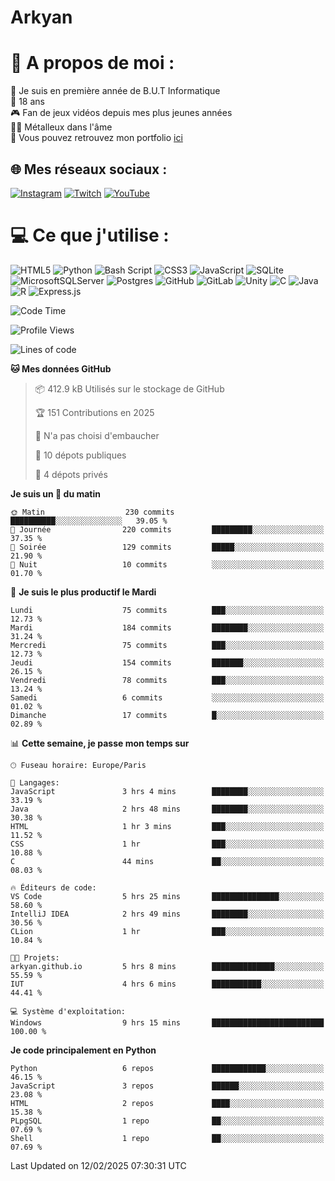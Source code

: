 # Arkyan
 # 💫 A propos de moi :
📖 Je suis en première année de B.U.T Informatique  
🎂 18 ans  
🎮 Fan de jeux vidéos depuis mes plus jeunes années  
🤘🏻 Métalleux dans l'âme  
📕 Vous pouvez retrouvez mon portfolio [ici](https://arkyan.github.io)

## 🌐 Mes réseaux sociaux :
[![Instagram](https://img.shields.io/badge/Instagram-%23E4405F.svg?logo=Instagram&logoColor=white)](https://instagram.com/arkyan25) [![Twitch](https://img.shields.io/badge/Twitch-%239146FF.svg?logo=Twitch&logoColor=white)](https://twitch.tv/arkyan_) [![YouTube](https://img.shields.io/badge/YouTube-%23FF0000.svg?logo=YouTube&logoColor=white)](https://youtube.com/@arkyan_) 

# 💻 Ce que j'utilise :
![HTML5](https://img.shields.io/badge/html5-%23E34F26.svg?style=for-the-badge&logo=html5&logoColor=white) ![Python](https://img.shields.io/badge/python-3670A0?style=for-the-badge&logo=python&logoColor=ffdd54) ![Bash Script](https://img.shields.io/badge/bash_script-%23121011.svg?style=for-the-badge&logo=gnu-bash&logoColor=white) ![CSS3](https://img.shields.io/badge/css3-%231572B6.svg?style=for-the-badge&logo=css3&logoColor=white) ![JavaScript](https://img.shields.io/badge/javascript-%23323330.svg?style=for-the-badge&logo=javascript&logoColor=%23F7DF1E) ![SQLite](https://img.shields.io/badge/sqlite-%2307405e.svg?style=for-the-badge&logo=sqlite&logoColor=white) ![MicrosoftSQLServer](https://img.shields.io/badge/Microsoft%20SQL%20Server-CC2927?style=for-the-badge&logo=microsoft%20sql%20server&logoColor=white) ![Postgres](https://img.shields.io/badge/postgres-%23316192.svg?style=for-the-badge&logo=postgresql&logoColor=white) ![GitHub](https://img.shields.io/badge/github-%23121011.svg?style=for-the-badge&logo=github&logoColor=white) ![GitLab](https://img.shields.io/badge/gitlab-%23181717.svg?style=for-the-badge&logo=gitlab&logoColor=white) ![Unity](https://img.shields.io/badge/unity-%23000000.svg?style=for-the-badge&logo=unity&logoColor=white)  ![C](https://img.shields.io/badge/c-%2300599C.svg?style=for-the-badge&logo=c&logoColor=white) ![Java](https://img.shields.io/badge/java-%23ED8B00.svg?style=for-the-badge&logo=openjdk&logoColor=white) ![R](https://img.shields.io/badge/r-%23276DC3.svg?style=for-the-badge&logo=r&logoColor=white) ![Express.js](https://img.shields.io/badge/express.js-%23404d59.svg?style=for-the-badge&logo=express&logoColor=%2361DAFB)

<!--START_SECTION:waka-->
![Code Time](http://img.shields.io/badge/Code%20Time-236%20hrs%2035%20mins-blue)

![Profile Views](http://img.shields.io/badge/Vues%20du%20profil-0-blue)

![Lines of code](https://img.shields.io/badge/Depuis%20Hello%20World%2C%20j%27ai%20%C3%A9crit-4.0%20million%20Lignes%20de%20code-blue)

**🐱 Mes données GitHub** 

> 📦 412.9 kB Utilisés sur le stockage de GitHub 
 > 
> 🏆 151 Contributions en 2025
 > 
> 🚫 N'a pas choisi d'embaucher
 > 
> 📜 10 dépots publiques 
 > 
> 🔑 4 dépots privés 
 > 
**Je suis un 🐤 du matin** 

```text
🌞 Matin                  230 commits         ██████████░░░░░░░░░░░░░░░   39.05 % 
🌆 Journée                220 commits         █████████░░░░░░░░░░░░░░░░   37.35 % 
🌃 Soirée                 129 commits         █████░░░░░░░░░░░░░░░░░░░░   21.90 % 
🌙 Nuit                   10 commits          ░░░░░░░░░░░░░░░░░░░░░░░░░   01.70 % 
```
📅 **Je suis le plus productif le Mardi** 

```text
Lundi                    75 commits          ███░░░░░░░░░░░░░░░░░░░░░░   12.73 % 
Mardi                    184 commits         ████████░░░░░░░░░░░░░░░░░   31.24 % 
Mercredi                 75 commits          ███░░░░░░░░░░░░░░░░░░░░░░   12.73 % 
Jeudi                    154 commits         ███████░░░░░░░░░░░░░░░░░░   26.15 % 
Vendredi                 78 commits          ███░░░░░░░░░░░░░░░░░░░░░░   13.24 % 
Samedi                   6 commits           ░░░░░░░░░░░░░░░░░░░░░░░░░   01.02 % 
Dimanche                 17 commits          █░░░░░░░░░░░░░░░░░░░░░░░░   02.89 % 
```


📊 **Cette semaine, je passe mon temps sur** 

```text
🕑︎ Fuseau horaire: Europe/Paris

💬 Langages: 
JavaScript               3 hrs 4 mins        ████████░░░░░░░░░░░░░░░░░   33.19 % 
Java                     2 hrs 48 mins       ████████░░░░░░░░░░░░░░░░░   30.38 % 
HTML                     1 hr 3 mins         ███░░░░░░░░░░░░░░░░░░░░░░   11.52 % 
CSS                      1 hr                ███░░░░░░░░░░░░░░░░░░░░░░   10.88 % 
C                        44 mins             ██░░░░░░░░░░░░░░░░░░░░░░░   08.03 % 

🔥 Éditeurs de code: 
VS Code                  5 hrs 25 mins       ███████████████░░░░░░░░░░   58.60 % 
IntelliJ IDEA            2 hrs 49 mins       ████████░░░░░░░░░░░░░░░░░   30.56 % 
CLion                    1 hr                ███░░░░░░░░░░░░░░░░░░░░░░   10.84 % 

🐱‍💻 Projets: 
arkyan.github.io         5 hrs 8 mins        ██████████████░░░░░░░░░░░   55.59 % 
IUT                      4 hrs 6 mins        ███████████░░░░░░░░░░░░░░   44.41 % 

💻 Système d'exploitation: 
Windows                  9 hrs 15 mins       █████████████████████████   100.00 % 
```

**Je code principalement en Python** 

```text
Python                   6 repos             ████████████░░░░░░░░░░░░░   46.15 % 
JavaScript               3 repos             ██████░░░░░░░░░░░░░░░░░░░   23.08 % 
HTML                     2 repos             ████░░░░░░░░░░░░░░░░░░░░░   15.38 % 
PLpgSQL                  1 repo              ██░░░░░░░░░░░░░░░░░░░░░░░   07.69 % 
Shell                    1 repo              ██░░░░░░░░░░░░░░░░░░░░░░░   07.69 % 
```




 Last Updated on 12/02/2025 07:30:31 UTC
<!--END_SECTION:waka-->

<!--START_SECTION:SHOW_PROJECTS-->
<!--END_SECTION:SHOW_PROJECTS-->

<!--START_SECTION:SHOW_LINES_OF_CODE-->
<!--END_SECTION:SHOW_LINES_OF_CODE-->

<!--START_SECTION:SHOW_TOTAL_CODE_TIME-->
<!--END_SECTION:SHOW_TOTAL_CODE_TIME-->

<!--START_SECTION:SHOW_PROFILE_VIEWS-->
<!--END_SECTION:SHOW_PROFILE_VIEWS-->

<!--START_SECTION:SHOW_COMMIT-->
<!--END_SECTION:SHOW_COMMIT-->

<!--START_SECTION:SHOW_DAYS_OF_WEEK-->
<!--END_SECTION:SHOW_DAYS_OF_WEEK-->

<!--START_SECTION:SHOW_LANGUAGE-->
<!--END_SECTION:SHOW_LANGUAGE-->

<!--START_SECTION:SHOW_TIMEZONE-->
<!--END_SECTION:SHOW_TIMEZONE-->

<!--START_SECTION:SHOW_LANGUAGE_PER_REPO-->
<!--END_SECTION:SHOW_LANGUAGE_PER_REPO-->

<!--START_SECTION:SHOW_SHORT_INFO-->
<!--END_SECTION:SHOW_SHORT_INFO-->
